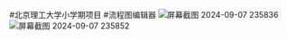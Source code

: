 #北京理工大学小学期项目
#流程图编辑器
![屏幕截图 2024-09-07 235836](https://github.com/user-attachments/assets/c1bd663f-eaeb-41f7-a08e-1c4d32913ad7)
![屏幕截图 2024-09-07 235852](https://github.com/user-attachments/assets/dc18c5f8-ce81-47af-afbb-2bfcea24db4b)
